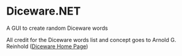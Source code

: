 # Diceware.NET
A GUI to create random Diceware words

All credit for the Diceware words list and concept goes to Arnold G. Reinhold ([Diceware Home Page](http://world.std.com/~reinhold/diceware.html))
